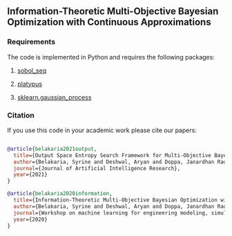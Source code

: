 
## Information-Theoretic Multi-Objective Bayesian Optimization with Continuous Approximations 



### Requirements
The code is implemented in Python and requires the following packages:
1. [sobol_seq](https://github.com/naught101/sobol_seq)

2. [platypus](https://platypus.readthedocs.io/en/latest/getting-started.html#installing-platypus)

3. [sklearn.gaussian_process](https://scikit-learn.org/stable/modules/gaussian_process.html)


### Citation
If you use this code in your academic work please cite our papers:
```bibtex

@article{belakaria2021output,
  title={Output Space Entropy Search Framework for Multi-Objective Bayesian Optimization},
  author={Belakaria, Syrine and Deshwal, Aryan and Doppa, Janardhan Rao},
  journal={Journal of Artificial Intelligence Research},
  year={2021}
}

@article{belakaria2020information,
  title={Information-Theoretic Multi-Objective Bayesian Optimization with Continuous Approximations},
  author={Belakaria, Syrine and Deshwal, Aryan and Doppa, Janardhan Rao},
  journal={Workshop on machine learning for engineering modeling, simulation and design (NeurIPS)},
  year={2020}
}

````
